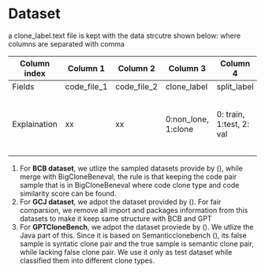 # Dataset

a clone_label.text file is kept with the data strcutre shown below: where columns are separated with comma


| Column index | Column 1    | Column 2    | Column 3                 | Column 4                 | Column 5                         | Column 6                                        | Column 7         |
| ------------ | ----------- | ----------- | ------------------------ | ------------------------ | -------------------------------- | ----------------------------------------------- | ---------------- |
| Fields       | code_file_1 | code_file_2 | clone_label              | split_label              | dataset_label                    | Clone_type                                      | similarity_score |
| Explaination | xx          | xx          | 0:non_lone,<br />1:clone | 0: train, 1:test, 2: val | 0: bcb, 1: gcj, 2: gptclonebench | 0:none, 1:T1, 2:T2, 3:VST3, 4:ST3, 5:MT3, 6: T4 |                  |

1. For **BCB dataset**, we utlize the sampled datasets provide by (), while merge with BigCloneBeneval, the rule is that keeping the code pair sample that is in BigCloneBeneval where code clone type and code similarity score can be found.
2. For **GCJ dataset**, we adpot the dataset provided by (). For fair comparsion, we remove all import and packages information from this datasets to make it keep same structure with BCB and GPT
3. For **GPTCloneBench**, we adpot the dataset proviede by (). We utlize the Java part of this. Since it is based on Semanticclonebench (), its false sample is syntatic clone pair and the true sample is semantic clone pair, while lacking false clone pair. We use it only as test dataset while classified them into different clone types.
